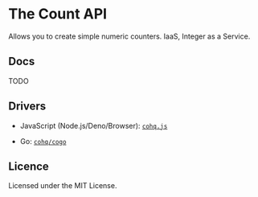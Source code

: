 # The Count API

Allows you to create simple numeric counters. IaaS, Integer as a Service.

## Docs

TODO

## Drivers

- JavaScript (Node.js/Deno/Browser):
  [`cohq.js`](https://github.com/cohq/cohq.js)

- Go: [`cohq/cogo`](https://github.com/cohq/cogo)

## Licence

Licensed under the MIT License.
